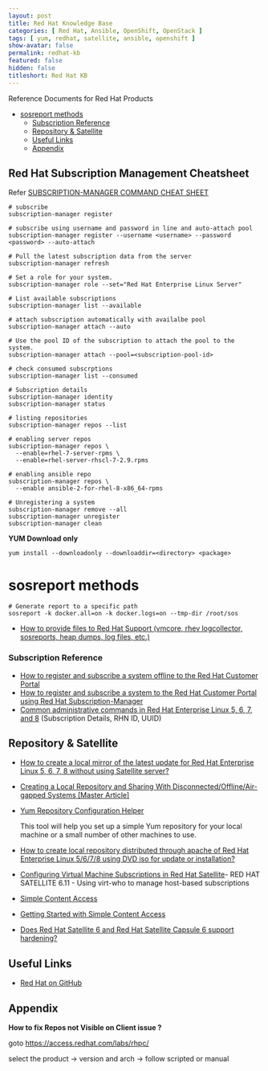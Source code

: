 ```yaml
---
layout: post
title: Red Hat Knowledge Base
categories: [ Red Hat, Ansible, OpenShift, OpenStack ]
tags: [ yum, redhat, satellite, ansible, openshift ]
show-avatar: false
permalink: redhat-kb
featured: false
hidden: false
titleshort: Red Hat KB
---
```


Reference Documents for Red Hat Products

- [sosreport methods](#sosreport-methods)
    - [Subscription Reference](#subscription-reference)
  - [Repository & Satellite](#repository--satellite)
  - [Useful Links](#useful-links)
  - [Appendix](#appendix)

## Red Hat Subscription Management Cheatsheet

Refer [SUBSCRIPTION-MANAGER COMMAND CHEAT SHEET](https://access.redhat.com/sites/default/files/attachments/rh_sm_command_cheatsheet_1214_jcs_print.pdf)

```shell
# subscribe
subscription-manager register

# subscribe using username and password in line and auto-attach pool
subscription-manager register --username <username> --password <password> --auto-attach

# Pull the latest subscription data from the server
subscription-manager refresh

# Set a role for your system.
subscription-manager role --set="Red Hat Enterprise Linux Server"

# List available subscriptions
subscription-manager list --available

# attach subscription automatically with availalbe pool
subscription-manager attach --auto

# Use the pool ID of the subscription to attach the pool to the system.
subscription-manager attach --pool=<subscription-pool-id>

# check consumed subscrptions
subscription-manager list --consumed

# Subscription details
subscription-manager identity
subscription-manager status

# listing repositories
subscription-manager repos --list

# enabling server repos
subscription-manager repos \
  --enable=rhel-7-server-rpms \
  --enable=rhel-server-rhscl-7-2.9.rpms

# enabling ansible repo
subscription-manager repos \
  --enable ansible-2-for-rhel-8-x86_64-rpms

# Unregistering a system
subscription-manager remove --all
subscription-manager unregister
subscription-manager clean
```

**YUM Download only**

```shell
yum install --downloadonly --downloaddir=<directory> <package>
```


sosreport methods
========================

```shell
# Generate report to a specific path
sosreport -k docker.all=on -k docker.logs=on --tmp-dir /root/sos
```

- [How to provide files to Red Hat Support (vmcore, rhev logcollector, sosreports, heap dumps, log files, etc.)](https://access.redhat.com/solutions/2112)
### Subscription Reference

- [How to register and subscribe a system offline to the Red Hat Customer Portal](https://access.redhat.com/solutions/3121571)
- [How to register and subscribe a system to the Red Hat Customer Portal using Red Hat Subscription-Manager](https://access.redhat.com/solutions/253273)
- [Common administrative commands in Red Hat Enterprise Linux 5, 6, 7, and 8](https://access.redhat.com/articles/1189123) (Subscription Details, RHN ID, UUID)

## Repository & Satellite

- [How to create a local mirror of the latest update for Red Hat Enterprise Linux 5, 6, 7, 8 without using Satellite server?](https://access.redhat.com/solutions/23016)

- [Creating a Local Repository and Sharing With Disconnected/Offline/Air-gapped Systems [Master Article]](https://access.redhat.com/solutions/3176811)

- [Yum Repository Configuration Helper](https://access.redhat.com/labs/yumrepoconfighelper/)

  This tool will help you set up a simple Yum repository for your local machine or a small number of other machines to use. 
  
- [How to create local repository distributed through apache of Red Hat Enterprise Linux 5/6/7/8 using DVD iso for update or installation?](https://access.redhat.com/solutions/7227)


- [Configuring Virtual Machine Subscriptions in Red Hat Satellite](https://access.redhat.com/documentation/en-us/red_hat_satellite/6.11/html-single/configuring_virtual_machine_subscriptions_in_red_hat_satellite/index)- RED HAT SATELLITE 6.11 - Using virt-who to manage host-based subscriptions
- [Simple Content Access](https://access.redhat.com/articles/simple-content-access)
- [Getting Started with Simple Content Access](https://access.redhat.com/documentation/en-us/subscription_central/2021/html/getting_started_with_simple_content_access/index)

- [Does Red Hat Satellite 6 and Red Hat Satellite Capsule 6 support hardening?](https://access.redhat.com/solutions/3198782)
## Useful Links

- [Red Hat on GitHub](https://redhatofficial.github.io/)


## Appendix

**How to fix Repos not Visible on Client issue ?**

goto https://access.redhat.com/labs/rhpc/

select the product -> version and arch
-> follow scripted or manual
